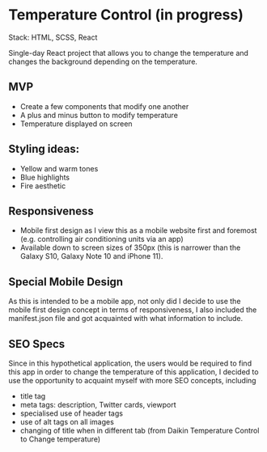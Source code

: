 # Temperature Control (in progress)

Stack: HTML, SCSS, React

Single-day React project that allows you to change the temperature and changes the background depending on the temperature.

## MVP

-   Create a few components that modify one another
-   A plus and minus button to modify temperature
-   Temperature displayed on screen

## Styling ideas:

-   Yellow and warm tones
-   Blue highlights
-   Fire aesthetic

## Responsiveness

-   Mobile first design as I view this as a mobile website first and foremost (e.g. controlling air conditioning units via an app)
-   Available down to screen sizes of 350px (this is narrower than the Galaxy S10, Galaxy Note 10 and iPhone 11).

## Special Mobile Design

As this is intended to be a mobile app, not only did I decide to use the mobile first design concept in terms of responsiveness, I also included the manifest.json file and got acquainted with what information to include.

## SEO Specs

Since in this hypothetical application, the users would be required to find this app in order to change the temperature of this application, I decided to use the opportunity to acquaint myself with more SEO concepts, including

-   title tag
-   meta tags: description, Twitter cards, viewport
-   specialised use of header tags
-   use of alt tags on all images
-   changing of title when in different tab (from Daikin Temperature Control to Change temperature)
